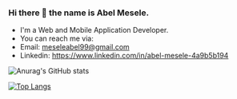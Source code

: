 ### Hi there 👋 the name is Abel Mesele. 
- I'm a Web and Mobile Application Developer.
- You can reach me via:
- Email: meseleabel99@gmail.com  
- Linkedin: https://www.linkedin.com/in/abel-mesele-4a9b5b194

![Anurag's GitHub stats](https://github-readme-stats.vercel.app/api?username=AtoBrightSide&show_icons=true&theme=gruvbox)

[![Top Langs](https://github-readme-stats.vercel.app/api/top-langs/?username=AtoBrightSide)](https://github.com/anuraghazra/github-readme-stats)

